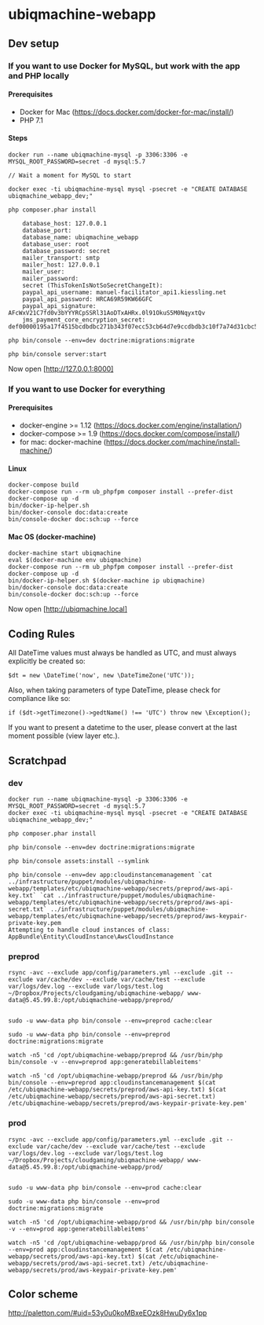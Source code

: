 # ubiqmachine-webapp

## Dev setup

### If you want to use Docker for MySQL, but work with the app and PHP locally

#### Prerequisites

* Docker for Mac (https://docs.docker.com/docker-for-mac/install/)
* PHP 7.1

#### Steps

    docker run --name ubiqmachine-mysql -p 3306:3306 -e MYSQL_ROOT_PASSWORD=secret -d mysql:5.7

    // Wait a moment for MySQL to start

    docker exec -ti ubiqmachine-mysql mysql -psecret -e "CREATE DATABASE ubiqmachine_webapp_dev;"

    php composer.phar install

        database_host: 127.0.0.1
        database_port: 
        database_name: ubiqmachine_webapp
        database_user: root
        database_password: secret
        mailer_transport: smtp
        mailer_host: 127.0.0.1
        mailer_user: 
        mailer_password: 
        secret (ThisTokenIsNotSoSecretChangeIt):
        paypal_api_username: manuel-facilitator_api1.kiessling.net
        paypal_api_password: HRCA69R59KW66GFC
        paypal_api_signature: AFcWxV21C7fd0v3bYYYRCpSSRl31AoDTxAHRx.0l91OkuS5M0NqyxtQv
        jms_payment_core_encryption_secret: def00000195a17f4515bcdbdbc271b343f07ecc53cb64d7e9ccdbdb3c10f7a74d31cbc51a1af971a0231f87976d506351213ee791c6cf8e74dc2c91e3198943eb7b7be88

    php bin/console --env=dev doctrine:migrations:migrate
    
    php bin/console server:start

Now open [http://127.0.0.1:8000]


### If you want to use Docker for everything

#### Prerequisites

* docker-engine >= 1.12 (https://docs.docker.com/engine/installation/)
* docker-compose >= 1.9 (https://docs.docker.com/compose/install/)
* for mac: docker-machine (https://docs.docker.com/machine/install-machine/)

#### Linux 

    docker-compose build
    docker-compose run --rm ub_phpfpm composer install --prefer-dist
    docker-compose up -d 
    bin/docker-ip-helper.sh
    bin/docker-console doc:data:create
    bin/console-docker doc:sch:up --force

#### Mac OS (docker-machine)

    docker-machine start ubiqmachine
    eval $(docker-machine env ubiqmachine)
    docker-compose run --rm ub_phpfpm composer install --prefer-dist
    docker-compose up -d
    bin/docker-ip-helper.sh $(docker-machine ip ubiqmachine)
    bin/docker-console doc:data:create
    bin/console-docker doc:sch:up --force
    
Now open [http://ubiqmachine.local]

## Coding Rules

All DateTime values must always be handled as UTC, and must always explicitly be created so:

    $dt = new \DateTime('now', new \DateTimeZone('UTC'));
    
Also, when taking parameters of type DateTime, please check for compliance like so:
    
    if ($dt->getTimezone()->gedtName() !== 'UTC') throw new \Exception();
    
If you want to present a datetime to the user, please convert at the last moment possible (view layer etc.).


## Scratchpad

### dev

    docker run --name ubiqmachine-mysql -p 3306:3306 -e MYSQL_ROOT_PASSWORD=secret -d mysql:5.7
    docker exec -ti ubiqmachine-mysql mysql -psecret -e "CREATE DATABASE ubiqmachine_webapp_dev;"
    
    php composer.phar install
    
    php bin/console --env=dev doctrine:migrations:migrate

    php bin/console assets:install --symlink

    php bin/console --env=dev app:cloudinstancemanagement `cat ../infrastructure/puppet/modules/ubiqmachine-webapp/templates/etc/ubiqmachine-webapp/secrets/preprod/aws-api-key.txt` `cat ../infrastructure/puppet/modules/ubiqmachine-webapp/templates/etc/ubiqmachine-webapp/secrets/preprod/aws-api-secret.txt` ../infrastructure/puppet/modules/ubiqmachine-webapp/templates/etc/ubiqmachine-webapp/secrets/preprod/aws-keypair-private-key.pem
    Attempting to handle cloud instances of class: AppBundle\Entity\CloudInstance\AwsCloudInstance


### preprod

    rsync -avc --exclude app/config/parameters.yml --exclude .git --exclude var/cache/dev --exclude var/cache/test --exclude var/logs/dev.log --exclude var/logs/test.log ~/Dropbox/Projects/cloudgaming/ubiqmachine-webapp/ www-data@5.45.99.8:/opt/ubiqmachine-webapp/preprod/

    
    sudo -u www-data php bin/console --env=preprod cache:clear
    
    sudo -u www-data php bin/console --env=preprod doctrine:migrations:migrate
    
    watch -n5 'cd /opt/ubiqmachine-webapp/preprod && /usr/bin/php bin/console -v --env=preprod app:generatebillableitems'
    
    watch -n5 'cd /opt/ubiqmachine-webapp/preprod && /usr/bin/php bin/console --env=preprod app:cloudinstancemanagement $(cat /etc/ubiqmachine-webapp/secrets/preprod/aws-api-key.txt) $(cat /etc/ubiqmachine-webapp/secrets/preprod/aws-api-secret.txt) /etc/ubiqmachine-webapp/secrets/preprod/aws-keypair-private-key.pem'


### prod

    rsync -avc --exclude app/config/parameters.yml --exclude .git --exclude var/cache/dev --exclude var/cache/test --exclude var/logs/dev.log --exclude var/logs/test.log ~/Dropbox/Projects/cloudgaming/ubiqmachine-webapp/ www-data@5.45.99.8:/opt/ubiqmachine-webapp/prod/

    
    sudo -u www-data php bin/console --env=prod cache:clear
    
    sudo -u www-data php bin/console --env=prod doctrine:migrations:migrate
    
    watch -n5 'cd /opt/ubiqmachine-webapp/prod && /usr/bin/php bin/console -v --env=prod app:generatebillableitems'
        
    watch -n5 'cd /opt/ubiqmachine-webapp/prod && /usr/bin/php bin/console --env=prod app:cloudinstancemanagement $(cat /etc/ubiqmachine-webapp/secrets/prod/aws-api-key.txt) $(cat /etc/ubiqmachine-webapp/secrets/prod/aws-api-secret.txt) /etc/ubiqmachine-webapp/secrets/prod/aws-keypair-private-key.pem'
    



## Color scheme

http://paletton.com/#uid=53y0u0koMBxeEOzk8HwuDy6x1pp